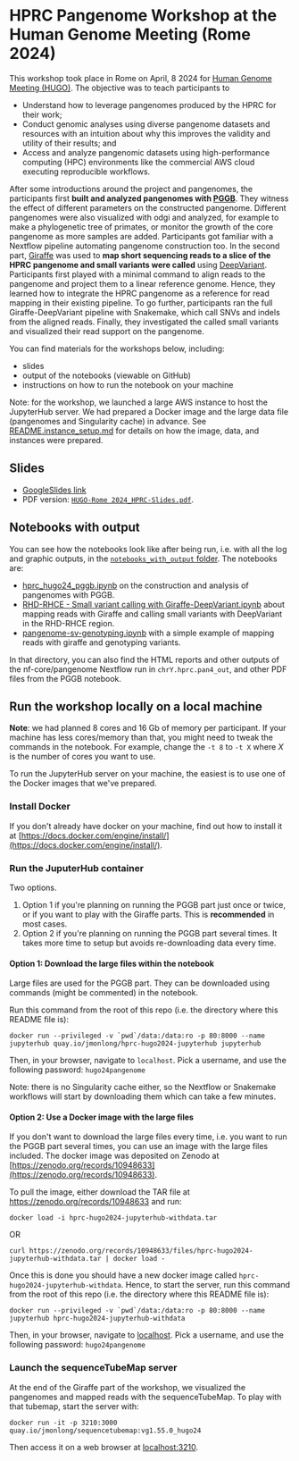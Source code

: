# HPRC Pangenome Workshop at the Human Genome Meeting (Rome 2024)

This workshop took place in Rome on April, 8 2024 for [Human Genome Meeting (HUGO)](https://www.hugo-hgm2024.org/).
The objective was to teach participants to

- Understand how to leverage pangenomes produced by the HPRC for their work;
- Conduct genomic analyses using diverse pangenome datasets and resources with an intuition about why this improves the validity and utility of their results; and
- Access and analyze pangenomic datasets using high-performance computing (HPC) environments like the commercial AWS cloud executing reproducible workflows.

After some introductions around the project and pangenomes, the participants first **built and analyzed pangenomes with [PGGB](https://github.com/pangenome/pggb)**. 
They witness the effect of different parameters on the constructed pangenome. 
Different pangenomes were also visualized with odgi and analyzed, for example to make a phylogenetic tree of primates, or monitor the growth of the core pangenome as more samples are added.
Participants got familiar with a Nextflow pipeline automating pangenome construction too.
In the second part, [Giraffe](https://github.com/vgteam/vg) was used to **map short sequencing reads to a slice of the HPRC pangenome and small variants were called** using [DeepVariant](https://github.com/google/deepvariant).
Participants first played with a minimal command to align reads to the pangenome and project them to a linear reference genome. 
Hence, they learned how to integrate the HPRC pangenome as a reference for read mapping in their existing pipeline. 
To go further, participants ran the full Giraffe-DeepVariant pipeline with Snakemake, which call SNVs and indels from the aligned reads.
Finally, they investigated the called small variants and visualized their read support on the pangenome.

You can find materials for the workshops below, including:

- slides
- output of the notebooks (viewable on GitHub)
- instructions on how to run the notebook on your machine

Note: for the workshop, we launched a large AWS instance to host the JupyterHub server. We had prepared a Docker image and the large data file (pangenomes and Singularity cache) in advance. See [README.instance_setup.md](README.instance_setup.md) for details on how the image, data, and instances were prepared.

## Slides

- [GoogleSlides link](https://docs.google.com/presentation/d/1HijsejJkJ8x_pEStdOHdVnI-DzNQmhUk9I6MF20Ppsk/edit?usp=sharing)
-  PDF version: [`HUGO-Rome 2024_HPRC-Slides.pdf`](<HUGO-Rome 2024_HPRC-Slides.pdf>).

## Notebooks with output

You can see how the notebooks look like after being run, i.e. with all the log and graphic outputs, in the [`notebooks_with_output` folder](notebooks_with_output).
The notebooks are:

- [hprc_hugo24_pggb.ipynb](notebooks_with_output/hprc_hugo24_pggb.ipynb) on the construction and analysis of pangenomes with PGGB.
- [RHD-RHCE - Small variant calling with Giraffe-DeepVariant.ipynb](<notebooks_with_output/RHD-RHCE - Small variant calling with Giraffe-DeepVariant.ipynb>) about mapping reads with Giraffe and calling small variants with DeepVariant in the RHD-RHCE region.
- [pangenome-sv-genotyping.ipynb](notebooks_with_output/pangenome-sv-genotyping.ipynb) with a simple example of mapping reads with giraffe and genotyping variants.

In that directory, you can also find the HTML reports and other outputs of the nf-core/pangenome Nextflow run in `chrY.hprc.pan4_out`, and other PDF files from the PGGB notebook.

## Run the workshop locally on a local machine

**Note**: we had planned 8 cores and 16 Gb of memory per participant. If your machine has less cores/memory than that, you might need to tweak the commands in the notebook. 
For example, change the `-t 8` to `-t X` where *X* is the number of cores you want to use. 

To run the JupyterHub server on your machine, the easiest is to use one of the Docker images that we've prepared.

### Install Docker

If you don't already have docker on your machine, find out how to install it at [https://docs.docker.com/engine/install/](https://docs.docker.com/engine/install/).

### Run the JuputerHub container

Two options. 

1. Option 1 if you're planning on running the PGGB part just once or twice, or if you want to play with the Giraffe parts. This is **recommended** in most cases.
1. Option 2 if you're planning on running the PGGB part several times. It takes more time to setup but avoids re-downloading data every time.

#### Option 1: Download the large files within the notebook

Large files are used for the PGGB part.
They can be downloaded using commands (might be commented) in the notebook.

Run this command from the root of this repo (i.e. the directory where this README file is):

```
docker run --privileged -v `pwd`/data:/data:ro -p 80:8000 --name jupyterhub quay.io/jmonlong/hprc-hugo2024-jupyterhub jupyterhub
```

Then, in your browser, navigate to `localhost`. Pick a username, and use the following password: `hugo24pangenome`

Note: there is no Singularity cache either, so the Nextflow or Snakemake workflows will start by downloading them which can take a few minutes.

#### Option 2: Use a Docker image with the large files

If you don't want to download the large files every time, i.e. you want to run the PGGB part several times, you can use an image with the large files included. 
The docker image was deposited on Zenodo at [https://zenodo.org/records/10948633](https://zenodo.org/records/10948633).

To pull the image, either download the TAR file at https://zenodo.org/records/10948633 and run: 

```
docker load -i hprc-hugo2024-jupyterhub-withdata.tar
```

OR

```
curl https://zenodo.org/records/10948633/files/hprc-hugo2024-jupyterhub-withdata.tar | docker load -
```

Once this is done you should have a new docker image called `hprc-hugo2024-jupyterhub-withdata`.
Hence, to start the server, run this command from the root of this repo (i.e. the directory where this README file is):

```
docker run --privileged -v `pwd`/data:/data:ro -p 80:8000 --name jupyterhub hprc-hugo2024-jupyterhub-withdata
```

Then, in your browser, navigate to [localhost](localhost). Pick a username, and use the following password: `hugo24pangenome`

### Launch the sequenceTubeMap server

At the end of the Giraffe part of the workshop, we visualized the pangenomes and mapped reads with the sequenceTubeMap. 
To play with that tubemap, start the server with:

```
docker run -it -p 3210:3000 quay.io/jmonlong/sequencetubemap:vg1.55.0_hugo24
```

Then access it on a web browser at [localhost:3210](localhost:3210).
